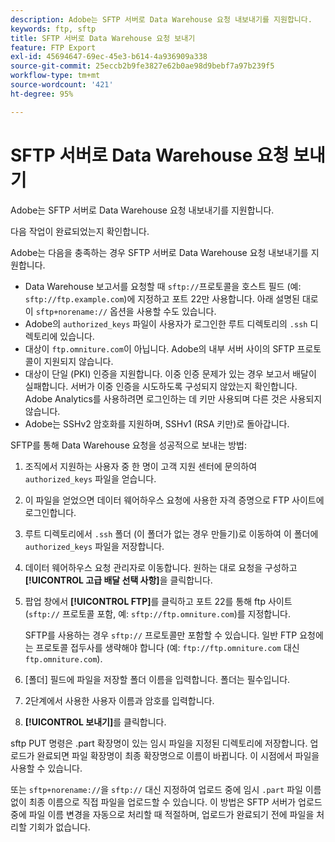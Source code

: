 ```yaml
---
description: Adobe는 SFTP 서버로 Data Warehouse 요청 내보내기를 지원합니다.
keywords: ftp, sftp
title: SFTP 서버로 Data Warehouse 요청 보내기
feature: FTP Export
exl-id: 45694647-69ec-45e3-b614-4a936909a338
source-git-commit: 25eccb2b9fe3827e62b0ae98d9bebf7a97b239f5
workflow-type: tm+mt
source-wordcount: '421'
ht-degree: 95%

---
```


# SFTP 서버로 Data Warehouse 요청 보내기

Adobe는 SFTP 서버로 Data Warehouse 요청 내보내기를 지원합니다.

다음 작업이 완료되었는지 확인합니다.

Adobe는 다음을 충족하는 경우 SFTP 서버로 Data Warehouse 요청 내보내기를 지원합니다.

* Data Warehouse 보고서를 요청할 때 `sftp://`프로토콜을 호스트 필드 (예: `sftp://ftp.example.com`)에 지정하고 포트 22만 사용합니다. 아래 설명된 대로 이 `sftp+norename://` 옵션을 사용할 수도 있습니다.
* Adobe의 `authorized_keys` 파일이 사용자가 로그인한 루트 디렉토리의 `.ssh` 디렉토리에 있습니다.
* 대상이 `ftp.omniture.com`이 아닙니다. Adobe의 내부 서버 사이의 SFTP 프로토콜이 지원되지 않습니다.
* 대상이 단일 (PKI) 인증을 지원합니다. 이중 인증 문제가 있는 경우 보고서 배달이 실패합니다. 서버가 이중 인증을 시도하도록 구성되지 않았는지 확인합니다. Adobe Analytics를 사용하려면 로그인하는 데 키만 사용되며 다른 것은 사용되지 않습니다.
* Adobe는 SSHv2 암호화를 지원하며, SSHv1 (RSA 키만)로 돌아갑니다.

SFTP를 통해 Data Warehouse 요청을 성공적으로 보내는 방법:

1. 조직에서 지원하는 사용자 중 한 명이 고객 지원 센터에 문의하여 `authorized_keys` 파일을 얻습니다.
1. 이 파일을 얻었으면 데이터 웨어하우스 요청에 사용한 자격 증명으로 FTP 사이트에 로그인합니다.
1. 루트 디렉토리에서 `.ssh` 폴더 (이 폴더가 없는 경우 만들기)로 이동하여 이 폴더에 `authorized_keys` 파일을 저장합니다.

1. 데이터 웨어하우스 요청 관리자로 이동합니다. 원하는 대로 요청을 구성하고 **[!UICONTROL 고급 배달 선택 사항]**&#x200B;을 클릭합니다.

1. 팝업 창에서 **[!UICONTROL FTP]**&#x200B;를 클릭하고 포트 22를 통해 ftp 사이트 (`sftp://` 프로토콜 포함, 예: `sftp://ftp.omniture.com`)를 지정합니다.

   SFTP를 사용하는 경우 `sftp://` 프로토콜만 포함할 수 있습니다. 일반 FTP 요청에는 프로토콜 접두사를 생략해야 합니다 (예: `ftp://ftp.omniture.com` 대신 `ftp.omniture.com`).

1. [폴더] 필드에 파일을 저장할 폴더 이름을 입력합니다. 폴더는 필수입니다.
1. 2단계에서 사용한 사용자 이름과 암호를 입력합니다.
1. **[!UICONTROL 보내기]**&#x200B;를 클릭합니다.

sftp PUT 명령은 .part 확장명이 있는 임시 파일을 지정된 디렉토리에 저장합니다. 업로드가 완료되면 파일 확장명이 최종 확장명으로 이름이 바뀝니다. 이 시점에서 파일을 사용할 수 있습니다.

또는 `sftp+norename://`을 `sftp://` 대신 지정하여 업로드 중에 임시 `.part` 파일 이름 없이 최종 이름으로 직접 파일을 업로드할 수 있습니다. 이 방법은 SFTP 서버가 업로드 중에 파일 이름 변경을 자동으로 처리할 때 적절하며, 업로드가 완료되기 전에 파일을 처리할 기회가 없습니다.
